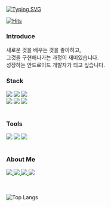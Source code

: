 [![Typing SVG](https://readme-typing-svg.demolab.com?font=Fira+Code&size=30&pause=1000&color=2DF782&random=false&width=435&lines=Android+Developer)](https://git.io/typing-svg)

[![Hits](https://hits.seeyoufarm.com/api/count/incr/badge.svg?url=https%3A%2F%2Fgithub.com%2Fwoojugoing%2Fhit-counter&count_bg=%2379C83D&title_bg=%23555555&icon=probot.svg&icon_color=%23E7E7E7&title=Hits&edge_flat=false)](https://hits.seeyoufarm.com)

<div>
	<h3>Introduce</h3>
	<p>
</div>
<div>
	새로운 것을 배우는 것을 좋아하고,<br>
  그것을 구현해나가는 과정이 재미있습니다.<br>
  성장하는 안드로이드 개발자가 되고 싶습니다.
</div>
<div>
	<h3>Stack</h3>
	<p>
</div>
<div>
	<img src="https://img.shields.io/badge/Android-34A853?style=flat&logo=Android&logoColor=white" />
	<img src="https://img.shields.io/badge/Kotlin-7F52FF?style=flat&logo=Kotlin&logoColor=white" />
	<img src="https://img.shields.io/badge/Java-007396?style=flat&logo=Conda-Forge&logoColor=white" />
	<br>
	<img src="https://img.shields.io/badge/Firebase-FFCA28?style=flat&logo=Firebase&logoColor=white" />
	<img src="https://img.shields.io/badge/Git-F05032?style=flat&logo=Git&logoColor=white" />
	<img src="https://img.shields.io/badge/SQLite-003B57?style=flat&logo=SQLite&logoColor=white" />
</div>
<br>
<div>
	<h3>Tools</h3>
	<p>
</div>
<div>
	<img src="https://img.shields.io/badge/Android Studio-3DDC84?style=flat&logo=Android Studio&logoColor=white" />
	<img src="https://img.shields.io/badge/Visual Studio-5C2D91?style=flat&logo=Visual Studio&logoColor=white" />
	<img src="https://img.shields.io/badge/Eclipse-2C2255?style=flat&logo=Eclipse IDE&logoColor=white" />
</div>
<br>
<div>
	<h3>About Me</h3>
</div>
<div align>
	<a href="https://yermi.co.kr">
		<img src="https://img.shields.io/badge/Portfolio-FF3633?style=flat&logo=Micro.blog&logoColor=white" />
	</a>
	<a href="https://woojugoing.tistory.com">
		<img src="https://img.shields.io/badge/Blog-FF9800?style=flat&logo=Blogger&logoColor=white" />
	</a>
	<a href="mailto:woojugoing@naver.com">
		<img src="https://img.shields.io/badge/Mail-30B980?style=flat&logo=Gmail&logoColor=white" />
	</a>
	<a href=https://woojugoing.notion.site/5effe679d30847e99ab5f04f4cf12a85?pvs=4">
		<img src="https://img.shields.io/badge/Notion-000000?style=flat&logo=Notion&logoColor=white" />
	</a>
	<br>
</div>
<br><br>

![Top Langs](https://github-readme-stats.vercel.app/api/top-langs/?username=woojugoing&layout=compact)

